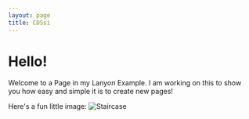 ```yaml
---
layout: page
title: CDSsi
---
```


# Hello!
Welcome to a Page in my Lanyon Example. I am working on this to show you how easy and simple it is to create new pages!

Here's a fun little image:
![Staircase](https://github.com/mrileysoriano/lanyonexample/public/exampleimage.jpg "An Image of a Staircase")
